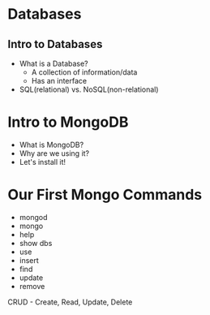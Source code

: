 # Databases

## Intro to Databases
* What is a Database?
    * A collection of information/data
    * Has an interface
* SQL(relational) vs. NoSQL(non-relational)

# Intro to MongoDB
* What is MongoDB?
* Why are we using it?
* Let's install it!

# Our First Mongo Commands
* mongod
* mongo
* help
* show dbs
* use
* insert
* find
* update
* remove

CRUD - Create, Read, Update, Delete
